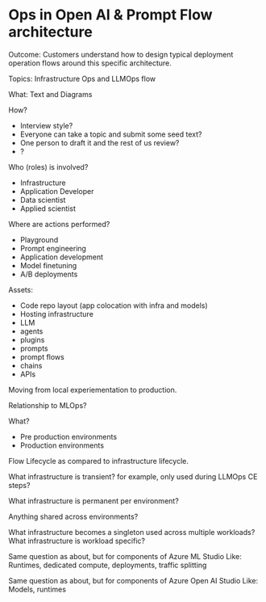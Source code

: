 # Ops in Open AI & Prompt Flow architecture

Outcome: Customers understand how to design typical deployment operation flows around this specific architecture.

Topics: Infrastructure Ops and LLMOps flow

What: Text and Diagrams

How?
- Interview style?
- Everyone can take a topic and submit some seed text?
- One person to draft it and the rest of us review?
- ?

Who (roles) is involved?

- Infrastructure
- Application Developer
- Data scientist
- Applied scientist

Where are actions performed?

- Playground
- Prompt engineering
- Application development
- Model finetuning
- A/B deployments

Assets:

- Code repo layout (app colocation with infra and models)
- Hosting infrastructure
- LLM
- agents
- plugins
- prompts
- prompt flows
- chains
- APIs

Moving from local experiementation to production.

Relationship to MLOps?

What?

- Pre production environments
- Production environments

Flow Lifecycle as compared to infrastructure lifecycle.

What infrastructure is transient?  for example, only used during LLMOps CE steps?

What infrastructure is permanent per environment?

Anything shared across environments?

What infrastructure becomes a singleton used across multiple workloads?
What infrastructure is workload specific?

Same question as about, but for components of Azure ML Studio 
Like: Runtimes, dedicated compute, deployments, traffic splitting

Same question as about, but for components of Azure Open AI Studio
Like: Models, runtimes
